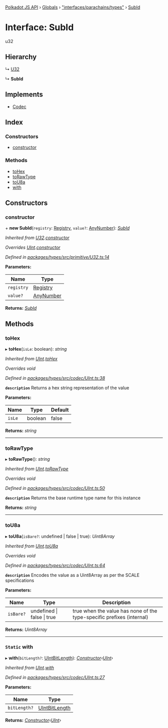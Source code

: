 [Polkadot JS API](../README.md) › [Globals](../globals.md) › ["interfaces/parachains/types"](../modules/_interfaces_parachains_types_.md) › [SubId](_interfaces_parachains_types_.subid.md)

# Interface: SubId

u32

## Hierarchy

  ↳ [U32](../classes/_primitive_u32_.u32.md)

  ↳ **SubId**

## Implements

* [Codec](_types_.codec.md)

## Index

### Constructors

* [constructor](_interfaces_parachains_types_.subid.md#constructor)

### Methods

* [toHex](_interfaces_parachains_types_.subid.md#tohex)
* [toRawType](_interfaces_parachains_types_.subid.md#torawtype)
* [toU8a](_interfaces_parachains_types_.subid.md#tou8a)
* [with](_interfaces_parachains_types_.subid.md#static-with)

## Constructors

###  constructor

\+ **new SubId**(`registry`: [Registry](_types_.registry.md), `value?`: [AnyNumber](../modules/_types_.md#anynumber)): *[SubId](_interfaces_parachains_types_.subid.md)*

*Inherited from [U32](../classes/_primitive_u32_.u32.md).[constructor](../classes/_primitive_u32_.u32.md#constructor)*

*Overrides [UInt](../classes/_codec_uint_.uint.md).[constructor](../classes/_codec_uint_.uint.md#constructor)*

*Defined in [packages/types/src/primitive/U32.ts:14](https://github.com/polkadot-js/api/blob/51a866fd35/packages/types/src/primitive/U32.ts#L14)*

**Parameters:**

Name | Type |
------ | ------ |
`registry` | [Registry](_types_.registry.md) |
`value?` | [AnyNumber](../modules/_types_.md#anynumber) |

**Returns:** *[SubId](_interfaces_parachains_types_.subid.md)*

## Methods

###  toHex

▸ **toHex**(`isLe`: boolean): *string*

*Inherited from [UInt](../classes/_codec_uint_.uint.md).[toHex](../classes/_codec_uint_.uint.md#tohex)*

*Overrides void*

*Defined in [packages/types/src/codec/UInt.ts:38](https://github.com/polkadot-js/api/blob/51a866fd35/packages/types/src/codec/UInt.ts#L38)*

**`description`** Returns a hex string representation of the value

**Parameters:**

Name | Type | Default |
------ | ------ | ------ |
`isLe` | boolean | false |

**Returns:** *string*

___

###  toRawType

▸ **toRawType**(): *string*

*Inherited from [UInt](../classes/_codec_uint_.uint.md).[toRawType](../classes/_codec_uint_.uint.md#torawtype)*

*Overrides void*

*Defined in [packages/types/src/codec/UInt.ts:50](https://github.com/polkadot-js/api/blob/51a866fd35/packages/types/src/codec/UInt.ts#L50)*

**`description`** Returns the base runtime type name for this instance

**Returns:** *string*

___

###  toU8a

▸ **toU8a**(`isBare?`: undefined | false | true): *Uint8Array*

*Inherited from [UInt](../classes/_codec_uint_.uint.md).[toU8a](../classes/_codec_uint_.uint.md#tou8a)*

*Overrides void*

*Defined in [packages/types/src/codec/UInt.ts:64](https://github.com/polkadot-js/api/blob/51a866fd35/packages/types/src/codec/UInt.ts#L64)*

**`description`** Encodes the value as a Uint8Array as per the SCALE specifications

**Parameters:**

Name | Type | Description |
------ | ------ | ------ |
`isBare?` | undefined &#124; false &#124; true | true when the value has none of the type-specific prefixes (internal)  |

**Returns:** *Uint8Array*

___

### `Static` with

▸ **with**(`bitLength?`: [UIntBitLength](../modules/_codec_abstractint_.md#uintbitlength)): *[Constructor](_types_.constructor.md)‹[UInt](../classes/_codec_uint_.uint.md)›*

*Inherited from [UInt](../classes/_codec_uint_.uint.md).[with](../classes/_codec_uint_.uint.md#static-with)*

*Defined in [packages/types/src/codec/UInt.ts:27](https://github.com/polkadot-js/api/blob/51a866fd35/packages/types/src/codec/UInt.ts#L27)*

**Parameters:**

Name | Type |
------ | ------ |
`bitLength?` | [UIntBitLength](../modules/_codec_abstractint_.md#uintbitlength) |

**Returns:** *[Constructor](_types_.constructor.md)‹[UInt](../classes/_codec_uint_.uint.md)›*
